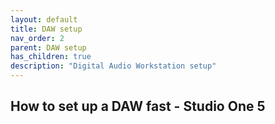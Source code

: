 ```yaml
---
layout: default
title: DAW setup
nav_order: 2
parent: DAW setup
has_children: true
description: "Digital Audio Workstation setup"
---
```


## **How to set up a DAW fast - Studio One 5**
